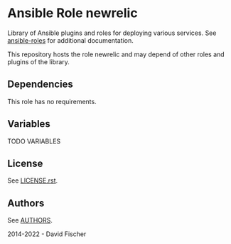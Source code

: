 # Ansible Role newrelic

Library of Ansible plugins and roles for deploying various services.
See [ansible-roles](https://github.com/davidfischer-ch/ansible-roles) for additional documentation.

This repository hosts the role newrelic and may depend of other roles and plugins of the library.

## Dependencies

This role has no requirements.

## Variables

TODO VARIABLES

## License

See [LICENSE.rst](LICENSE.rst).

## Authors

See [AUTHORS](AUTHORS).

2014-2022 - David Fischer
